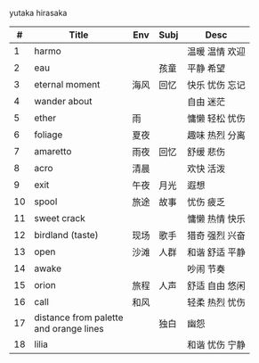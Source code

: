 yutaka hirasaka

| \#  | Title                                     | Env | Subj | Desc     |
| --- | ----------------------------------------- | --- | ---- | -------- |
| 1   | harmo                                     |     |      | 温暖 温情 欢迎 |
| 2   | eau                                       |     | 孩童   | 平静 希望    |
| 3   | eternal moment                            | 海风  | 回忆   | 快乐 忧伤 忘记 |
| 4   | wander about                              |     |      | 自由 迷茫    |
| 5   | ether                                     | 雨   |      | 慵懒 轻松 忧伤 |
| 6   | foliage                                   | 夏夜  |      | 趣味 热烈 分离 |
| 7   | amaretto                                  | 雨夜  | 回忆   | 舒缓 悲伤    |
| 8   | acro                                      | 清晨  |      | 欢快 活泼    |
| 9   | exit                                      | 午夜  | 月光   | 遐想       |
| 10  | spool                                     | 旅途  | 故事   | 忧伤 疲乏    |
| 11  | sweet crack                               |     |      | 慵懒 热情 快乐 |
| 12  | birdland (taste)                          | 现场  | 歌手   | 猎奇 强烈 兴奋 |
| 13  | open                                      | 沙滩  | 人群   | 和谐 舒适 平静 |
| 14  | awake                                     |     |      | 吵闹 节奏    |
| 15  | orion                                     | 旅程  | 人声   | 舒适 自由 悠闲 |
| 16  | call                                      | 和风  |      | 轻柔 热烈 忧伤 |
| 17  | distance from palette<br>and orange lines |     | 独白   | 幽怨       |
| 18  | lilia                                     |     |      | 和谐 忧伤 宁静 |
